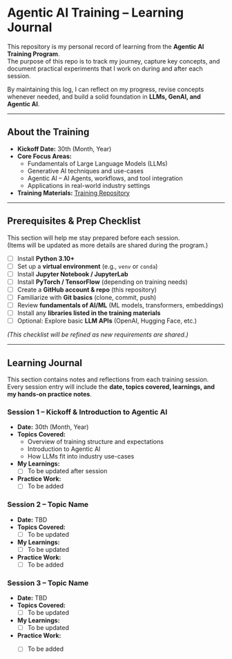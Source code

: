 # Agentic AI Training – Learning Journal

This repository is my personal record of learning from the **Agentic AI Training Program**.  
The purpose of this repo is to track my journey, capture key concepts, and document practical experiments that I work on during and after each session.  

By maintaining this log, I can reflect on my progress, revise concepts whenever needed, and build a solid foundation in **LLMs, GenAI, and Agentic AI**.

---

## About the Training

- **Kickoff Date:** 30th (Month, Year)  
- **Core Focus Areas:**  
  - Fundamentals of Large Language Models (LLMs)  
  - Generative AI techniques and use-cases  
  - Agentic AI – AI Agents, workflows, and tool integration  
  - Applications in real-world industry settings  
- **Training Materials:** [Training Repository](https://github.com/TEJAPS/agentic-training)  

---

## Prerequisites & Prep Checklist

This section will help me stay prepared before each session.  
(Items will be updated as more details are shared during the program.)

- [ ] Install **Python 3.10+**  
- [ ] Set up a **virtual environment** (e.g., `venv` or `conda`)  
- [ ] Install **Jupyter Notebook / JupyterLab**  
- [ ] Install **PyTorch / TensorFlow** (depending on training needs)  
- [ ] Create a **GitHub account & repo** (this repository)  
- [ ] Familiarize with **Git basics** (clone, commit, push)  
- [ ] Review **fundamentals of AI/ML** (ML models, transformers, embeddings)  
- [ ] Install any **libraries listed in the training materials**  
- [ ] Optional: Explore basic **LLM APIs** (OpenAI, Hugging Face, etc.)  

*(This checklist will be refined as new requirements are shared.)*

---

## Learning Journal

This section contains notes and reflections from each training session.  
Every session entry will include the **date, topics covered, learnings, and my hands-on practice notes**.  

### Session 1 – Kickoff & Introduction to Agentic AI
- **Date:** 30th (Month, Year)  
- **Topics Covered:**  
  - Overview of training structure and expectations  
  - Introduction to Agentic AI  
  - How LLMs fit into industry use-cases  
- **My Learnings:**  
  - [ ] To be updated after session  
- **Practice Work:**  
  - [ ] To be added  

### Session 2 – Topic Name
- **Date:** TBD  
- **Topics Covered:**  
  - [ ] To be updated  
- **My Learnings:**  
  - [ ] To be updated  
- **Practice Work:**  
  - [ ] To be added  

### Session 3 – Topic Name
- **Date:** TBD  
- **Topics Covered:**  
  - [ ] To be updated  
- **My Learnings:**  
  - [ ] To be updated  
- **Practice Work:**  
  - [ ] To be added  

